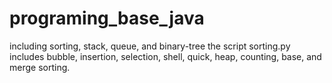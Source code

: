programing_base_java
====================

including sorting, stack, queue, and binary-tree  the script sorting.py includes bubble, insertion, selection, shell, quick, heap, counting, base, and merge sorting.
